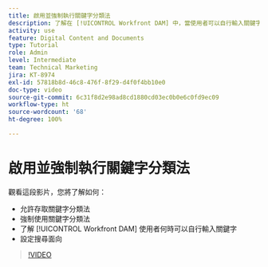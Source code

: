 ```yaml
---
title: 啟用並強制執行關鍵字分類法
description: 了解在 [!UICONTROL Workfront DAM] 中，當使用者可以自行輸入關鍵字或設定搜尋面向時，如何啟用並強制執行關鍵字分類法。
activity: use
feature: Digital Content and Documents
type: Tutorial
role: Admin
level: Intermediate
team: Technical Marketing
jira: KT-8974
exl-id: 57818b8d-46c8-476f-8f29-d4f0f4bb10e0
doc-type: video
source-git-commit: 6c31f8d2e98ad8cd1880cd03ec0b0e6c0fd9ec09
workflow-type: ht
source-wordcount: '68'
ht-degree: 100%

---
```


# 啟用並強制執行關鍵字分類法

觀看這段影片，您將了解如何：

* 允許存取關鍵字分類法
* 強制使用關鍵字分類法
* 了解 [!UICONTROL Workfront DAM] 使用者何時可以自行輸入關鍵字
* 設定搜尋面向

>[!VIDEO](https://video.tv.adobe.com/v/335237/?quality=12&learn=on)
